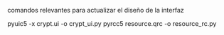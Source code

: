 comandos relevantes para actualizar el diseño de la interfaz

pyuic5 -x crypt.ui -o crypt_ui.py
pyrcc5 resource.qrc -o resource_rc.py
